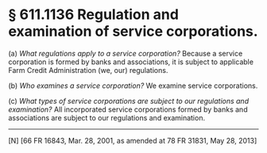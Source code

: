 # § 611.1136   Regulation and examination of service corporations.

(a) *What regulations apply to a service corporation?* Because a service corporation is formed by banks and associations, it is subject to applicable Farm Credit Administration (we, our) regulations. 


(b) *Who examines a service corporation?* We examine service corporations. 


(c) *What types of service corporations are subject to our regulations and examination?* All incorporated service corporations formed by banks and associations are subject to our regulations and examination. 



---

[N] [66 FR 16843, Mar. 28, 2001, as amended at 78 FR 31831, May 28, 2013]




